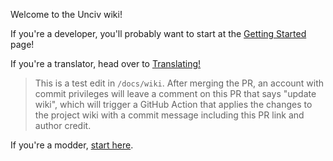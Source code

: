 Welcome to the Unciv wiki!

If you're a developer, you'll probably want to start at the [Getting Started](./Getting-Started.md) page!

If you're a translator, head over to [Translating!](./Translating.md)

> This is a test edit in `/docs/wiki`. After merging the PR, an account with commit privileges will leave a comment on this PR that says "update wiki", which will trigger a GitHub Action that applies the changes to the project wiki with a commit message including this PR link and author credit.

If you're a modder, [start here](./Mods.md).
